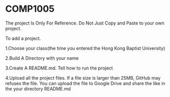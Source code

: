 # COMP1005
The project Is Only For Reference. Do Not Just Copy and Paste to your own project.

To add a project.

1.Choose your class(the time you entered the Hong Kong Baptist University)

2.Build A Directory with your name

3.Create A README.md. Tell how to run the project

4.Upload all the project files. If a file size is larger than 25MB, GitHub may refuses the file. You can upload the file to Google Drive and share the like in the your directory README.md